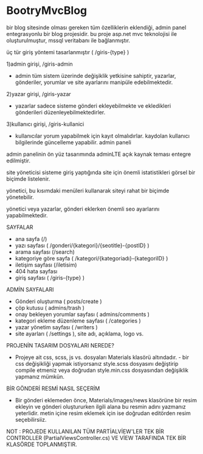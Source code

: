 # BootryMvcBlog
bir blog sitesinde olması gereken tüm özelliklerin eklendiği, admin panel entegrasyonlu bir blog projesidir. bu proje asp.net mvc teknolojisi ile oluşturulmuştur, mssql veritabanı ile bağlanmıştır.

üç tür giriş yöntemi tasarlanmıştır ( /giris-{type} )

1)admin girişi, /giris-admin
  - admin tüm sistem üzerinde değişiklik yetkisine sahiptir, yazarlar, gönderiler, yorumlar ve site ayarlarını manipüle edebilmektedir.

2)yazar girişi, /giris-yazar
  - yazarlar sadece sisteme gönderi ekleyebilmekte ve ekledikleri gönderileri düzenleyebilmektedirler. 

3)kullanıcı girişi, /giris-kullanici
  - kullanıcılar yorum yapabilmek için kayıt olmalıdırlar. kaydolan kullanıcı bilgilerinde güncelleme yapabilir.
    admin paneli

admin panelinin ön yüz tasarımında adminLTE açık kaynak teması entegre edilmiştir.

site yöneticisi sisteme giriş yaptığında site için önemli istatistikleri görsel bir biçimde listelenir.

yönetici, bu kısımdaki menüleri kullanarak siteyi rahat bir biçimde yönetebilir.

yönetici veya yazarlar, gönderi eklerken önemli seo ayarlarını yapabilmektedir.

SAYFALAR

- ana sayfa (/)
- yazı sayfası ( /gonderi/{kategori}/{seotitle}-{postID} )
- arama sayfası (/search)
- kategoriye göre sayfa ( /kategori/{kategoriadı}-{kategoriID} )
- iletişim sayfası (/iletisim)
- 404 hata sayfası
- giriş sayfası ( /giris-{type} )

ADMİN SAYFALARI
- Gönderi oluşturma ( posts/create )
- çöp kutusu ( admins/trash )
- onay bekleyen yorumlar sayfası ( admins/comments )
- kategori ekleme düzenleme sayfası ( /categories )
- yazar yönetim sayfası ( /writers )
- site ayarları ( /settings ), site adı, açıklama, logo vs.


PROJENİN TASARIM DOSYALARI NEREDE?
- Projeye ait css, scss, js vs. dosyaları Materials klasörü altındadır. - bir css değişikliği yapmak istiyorsanız style.scss dosyasını değiştirip compile etmeniz veya doğrudan style.min.css  dosyasından değişiklik yapmanız mümkün. 


BİR GÖNDERİ RESMİ NASIL SEÇERİM 
- Bir gönderi eklemeden önce, Materials/images/news klasörüne bir resim ekleyin ve gönderi oluştururken ilgili alana bu resmin adını yazmanız yeterlidir. metin içine resim eklemek için ise doğrudan editörden resim seçebilirsiiz.

NOT : PROJEDE KULLANILAN TÜM PARTİALVİEW'LER TEK BİR CONTROLLER (PartialViewsController.cs) VE VİEW TARAFINDA TEK BİR KLASÖRDE TOPLANMIŞTIR.

